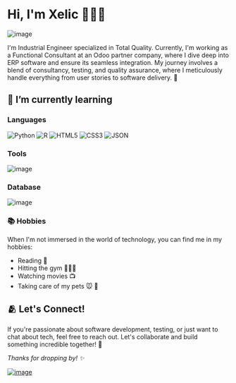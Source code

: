 # Hi, I'm Xelic ​👩🏻‍💻
![image](https://github.com/xelrojas/xelrojas/assets/70447276/a748ec13-4287-4af3-9ad5-cf5337fca721)

I'm Industrial Engineer specialized in Total Quality. Currently, I'm working as a Functional Consultant at an Odoo partner company, where I dive deep into ERP software and ensure its seamless integration. My journey involves a blend of consultancy, testing, and quality assurance, where I meticulously handle everything from user stories to software delivery. 🚀

## 🌱 I’m currently learning

### Languages

 ![Python](https://img.shields.io/badge/Python-FFD43B?style=for-the-badge&logo=python&logoColor=blue)  ![R](https://img.shields.io/badge/R-276DC3?style=for-the-badge&logo=r&logoColor=white)  ![HTML5](https://img.shields.io/badge/HTML5-E34F26?style=for-the-badge&logo=html5&logoColor=white)  ![CSS3](https://img.shields.io/badge/CSS3-1572B6?style=for-the-badge&logo=css3&logoColor=white)  ![JSON](https://img.shields.io/badge/json-5E5C5C?style=for-the-badge&logo=json&logoColor=white) 

### Tools

![image](https://img.shields.io/badge/GIT-E44C30?style=for-the-badge&logo=git&logoColor=white)

### Database

![image](https://img.shields.io/badge/MySQL-005C84?style=for-the-badge&logo=mysql&logoColor=white)


### 📚 Hobbies
When I'm not immersed in the world of technology, you can find me in my hobbies:

- Reading 📖 
- Hitting the gym 🏋🏻‍♀️
- Watching movies 📺
- Taking care of my pets 🐭 🐶

## 🫂 Let's Connect!

If you're passionate about software development, testing, or just want to chat about tech, feel free to reach out. Let's collaborate and build something incredible together! 🤝

_Thanks for dropping by! ✨_

[![image](https://img.shields.io/badge/LinkedIn-0077B5?style=for-the-badge&logo=linkedin&logoColor=white)](https://www.linkedin.com/in/xelicpaularojasruelas/)


